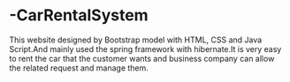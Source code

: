 # -CarRentalSystem
This website designed by Bootstrap model with HTML, CSS and Java Script.And mainly used the spring framework with hibernate.It is very easy to rent the car that the customer wants and business company can allow the related request and manage them.
